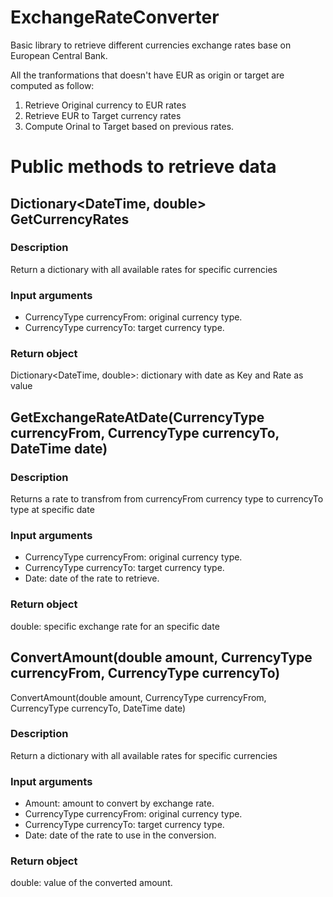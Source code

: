 # ExchangeRateConverter
Basic library to retrieve different currencies exchange rates base on European Central Bank.

All the tranformations that doesn't have EUR as origin or target are computed as follow:
1. Retrieve Original currency to EUR rates
1. Retrieve EUR to Target currency rates
1. Compute Orinal to Target based on previous rates.

# Public methods to retrieve data

## Dictionary<DateTime, double> GetCurrencyRates
### Description
Return a dictionary with all available rates for specific currencies
### Input arguments
* CurrencyType currencyFrom: original currency type.
* CurrencyType currencyTo: target currency type.
### Return object
Dictionary<DateTime, double>: dictionary with date as Key and Rate as value
 
## GetExchangeRateAtDate(CurrencyType currencyFrom, CurrencyType currencyTo, DateTime date)
### Description
Returns a rate to transfrom from currencyFrom currency type to currencyTo type at specific date
### Input arguments
* CurrencyType currencyFrom: original currency type.
* CurrencyType currencyTo: target currency type.
* Date: date of the rate to retrieve.
### Return object
double: specific exchange rate for an specific date

## ConvertAmount(double amount, CurrencyType currencyFrom, CurrencyType currencyTo)
ConvertAmount(double amount, CurrencyType currencyFrom, CurrencyType currencyTo, DateTime date)
### Description
Return a dictionary with all available rates for specific currencies
### Input arguments
* Amount: amount to convert by exchange rate.
* CurrencyType currencyFrom: original currency type.
* CurrencyType currencyTo: target currency type.
* Date: date of the rate to use in the conversion.
### Return object
double: value of the converted amount.
